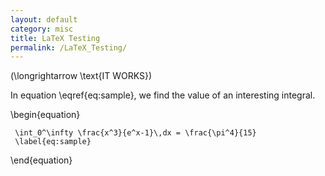```yaml
---
layout: default
category: misc
title: LaTeX Testing
permalink: /LaTeX_Testing/
---
```


\(\longrightarrow \text{IT WORKS}\)

In equation \\eqref{eq:sample}, we find the value of an interesting integral.

\\begin{equation}

` \int_0^\infty \frac{x^3}{e^x-1}\,dx = \frac{\pi^4}{15}`
` \label{eq:sample}`

\\end{equation}

